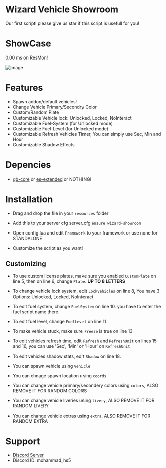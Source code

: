 # Wizard Vehicle Showroom
Our first script! please give us star if this script is usefull for you!

# ShowCase
0.00 ms on ResMon!

![image](https://github.com/CodeWizardsDev/wizard-showroom/assets/94300419/959e7848-3efe-4b7d-a390-6405b07960f5)



# Features
- Spawn addon/default vehicles!
- Change Vehicle Primary/Secondry Color
- Custom/Random Plate
- Customizable Vehicle lock: Unlocked, Locked, NoInteract
- Customizable Fuel-System (for Unlocked mode)
- Customizable Fuel-Level (for Unlocked mode)
- Customizable Refresh Vehicles Timer, You can simply use Sec, Min and Hour
- Customizable Shadow Effects

# Depencies
- [qb-core](https://github.com/qbcore-framework/qb-core) or [es-extended](https://github.com/ESX-Official/es_extended) or NOTHING!

# Installation
- Drag and drop the file in your `resources` folder
- Add this to your server cfg server.cfg  `ensure wizard-showroom`

- Open config.lua and edit `Framework` to your framework or use none for STANDALONE
- Customize the script as you want!

 ## Customizing
 - To use custom license plates, make sure you enabled `CustomPlate` on line 5, then on line 6, change `Plate`. **UP TO 8 LETTERS**
 - To change vehicle lock system, edit `LockVehicles` on line 8, You have 3 Options: Unlocked, Locked, NoInteract
 - To edit fuel system, change `FuelSystem` on line 10. you have to enter the fuel script name there.
 - To edit fuel level, change `FuelLevel` on line 11.
 - To make vehicle stuck, make sure `Freeze` is true on line 13
 - To edit vehicles refresh time, edit `Refresh` and `RefreshUnit` on lines 15 and 16, you can use 'Sec', 'Min' or 'Hour' on `RefreshUnit`
 - To edit vehicles shadow stats, edit `Shadow` on line 18.

 - You can spawn vehicle using `Vehicle`
 - You can chnage spawn location using `coords`
 - You can change vehicle primary/secondery colors using `colors`, ALSO REMOVE IT FOR RANDOM COLORS
 - You can change vehicle liveries using `livery`, ALSO REMOVE IT FOR RANDOM LIVERY
 - You can change vehicle extras using `extra`, ALSO REMOVE IT FOR RANDOM EXTRA

# Support
- [Discord Server](https://discord.gg/ZBvacHyczY)
- Discord ID: mohammad_hs5
